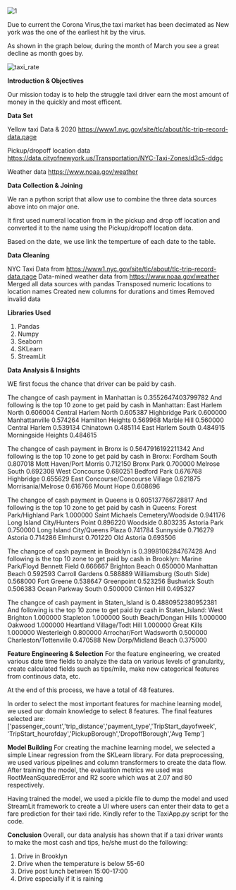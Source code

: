 ![1](https://user-images.githubusercontent.com/16584326/101976413-0e7c3b80-3c13-11eb-87c8-513934739789.jpg)


Due to current the Corona Virus,the taxi market has been decimated as New york was the one of the earliest hit by the virus.

As shown in the graph below, during the month of March you see a great decline as month goes by.

![taxi_rate](https://user-images.githubusercontent.com/16584326/101976845-5309d600-3c17-11eb-88a6-a46fecaa9a0a.png)

<b>Introduction & Objectives</b>

Our mission today is to help the struggle taxi driver earn the most amount of money in the quickly and most efficent.

<b>Data Set</b>

Yellow taxi Data & 2020
https://www1.nyc.gov/site/tlc/about/tlc-trip-record-data.page

Pickup/dropoff location data
https://data.cityofnewyork.us/Transportation/NYC-Taxi-Zones/d3c5-ddgc

Weather data 
https://www.noaa.gov/weather 

<b>Data Collection & Joining</b>

We ran a python script that allow use to combine the three data sources above into on major one.

It first used numeral location from in the pickup and drop off location and converted it to the name using the Pickup/dropoff location data.

Based on the date, we use link the temperture of each date to the table.

<b>Data Cleaning</b>

NYC Taxi Data from https://www1.nyc.gov/site/tlc/about/tlc-trip-record-data.page
Data-mined weather data from https://www.noaa.gov/weather 
Merged all data sources with pandas 
Transposed numeric locations to location names
Created new columns for durations and times
Removed invalid data

<b>Libraries Used</b>
1. Pandas
2. Numpy
3. Seaborn
4. SKLearn
5. StreamLit


<b>Data Analysis & Insights</b>

</b>WE first focus the chance that driver can be paid by cash.</b>

</b>The changce of cash payment in Manhattan is 0.3552647403799782</b>
And following is the top 10 zone to get paid by cash in Manhattan:
East Harlem North       0.606004
Central Harlem North    0.605387
Highbridge Park         0.600000
Manhattanville          0.574264
Hamilton Heights        0.569968
Marble Hill             0.560000
Central Harlem          0.539134
Chinatown               0.485114
East Harlem South       0.484915
Morningside Heights     0.484615

The changce of cash payment in Bronx is 0.5647916192211342
And following is the top 10 zone to get paid by cash in Bronx:
Fordham South                       0.807018
Mott Haven/Port Morris              0.712150
Bronx Park                          0.700000
Melrose South                       0.692308
West Concourse                      0.680251
Bedford Park                        0.676768
Highbridge                          0.655629
East Concourse/Concourse Village    0.621875
Morrisania/Melrose                  0.616766
Mount Hope                          0.608696

The changce of cash payment in Queens is 0.605137766728817
And following is the top 10 zone to get paid by cash in Queens:
Forest Park/Highland Park           1.000000
Saint Michaels Cemetery/Woodside    0.941176
Long Island City/Hunters Point      0.896220
Woodside                            0.803235
Astoria Park                        0.750000
Long Island City/Queens Plaza       0.741784
Sunnyside                           0.716279
Astoria                             0.714286
Elmhurst                            0.701220
Old Astoria                         0.693506

The changce of cash payment in Brooklyn is 0.3998106284767428
And following is the top 10 zone to get paid by cash in Brooklyn:
Marine Park/Floyd Bennett Field    0.666667
Brighton Beach                     0.650000
Manhattan Beach                    0.592593
Carroll Gardens                    0.588889
Williamsburg (South Side)          0.568000
Fort Greene                        0.538647
Greenpoint                         0.523256
Bushwick South                     0.506383
Ocean Parkway South                0.500000
Clinton Hill                       0.495327

The changce of cash payment in Staten_Island is 0.4880952380952381
And following is the top 10 zone to get paid by cash in Staten_Island:
West Brighton                  1.000000
Stapleton                      1.000000
South Beach/Dongan Hills       1.000000
Oakwood                        1.000000
Heartland Village/Todt Hill    1.000000
Great Kills                    1.000000
Westerleigh                    0.800000
Arrochar/Fort Wadsworth        0.500000
Charleston/Tottenville         0.470588
New Dorp/Midland Beach         0.375000

<b>Feature Engineering & Selection</b>
For the feature engineering, we created various date time fields to analyze the data on various levels of granularity, create calculated fields such as tips/mile, make new categorical features from continous data, etc.

At the end of this process, we have a total of 48 features.

In order to select the most important features for machine learning model, we used our domain knowledge to select 8 features. 
The final features selected are:['passenger_count','trip_distance','payment_type','TripStart_dayofweek', 'TripStart_hourofday','PickupBorough','DropoffBorough','Avg Temp']


<b>Model Building</b>
For creating the machine learning model, we selected a simple Linear regression from the SKLearn library.
For data preprocessing, we used various pipelines and column transformers to create the data flow.
After training the model, the evaluation metrics we used was RootMeanSquaredError and R2 score which was at 2.07 and 80 respectively.

Having trained the model, we used a pickle file to dump the model and used StreamLit framework to create a UI where users can enter their data to get a fare prediction for their taxi ride. Kindly refer to the TaxiApp.py script for the code.

<b>Conclusion</b>
Overall, our data analysis has shown that if a taxi driver wants to make the most cash and tips, he/she must do the following:
1. Drive in Brooklyn
2. Drive when the temperature is below 55-60
3. Drive post lunch between 15:00-17:00
4. Drive especially if it is raining


